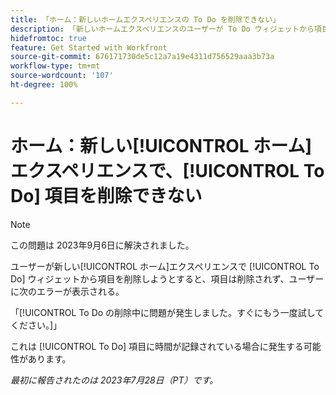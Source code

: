 ```yaml
---
title: 「ホーム：新しいホームエクスペリエンスの To Do を削除できない」
description: 「新しいホームエクスペリエンスのユーザーが To Do ウィジェットから項目を削除しようとすると、その項目は削除されず、ユーザーにエラーが表示されます。」
hidefromtoc: true
feature: Get Started with Workfront
source-git-commit: 676171730de5c12a7a19e4311d756529aaa3b73a
workflow-type: tm+mt
source-wordcount: '107'
ht-degree: 100%

---
```



# ホーム：新しい[!UICONTROL ホーム] エクスペリエンスで、[!UICONTROL To Do] 項目を削除できない

>[!NOTE]
>
>この問題は 2023年9月6日に解決されました。

ユーザーが新しい[!UICONTROL ホーム]エクスペリエンスで [!UICONTROL To Do] ウィジェットから項目を削除しようとすると、項目は削除されず、ユーザーに次のエラーが表示される。

「[!UICONTROL To Do の削除中に問題が発生しました。すぐにもう一度試してください。]」

これは [!UICONTROL To Do] 項目に時間が記録されている場合に発生する可能性があります。

_最初に報告されたのは 2023年7月28日（PT）です。_

